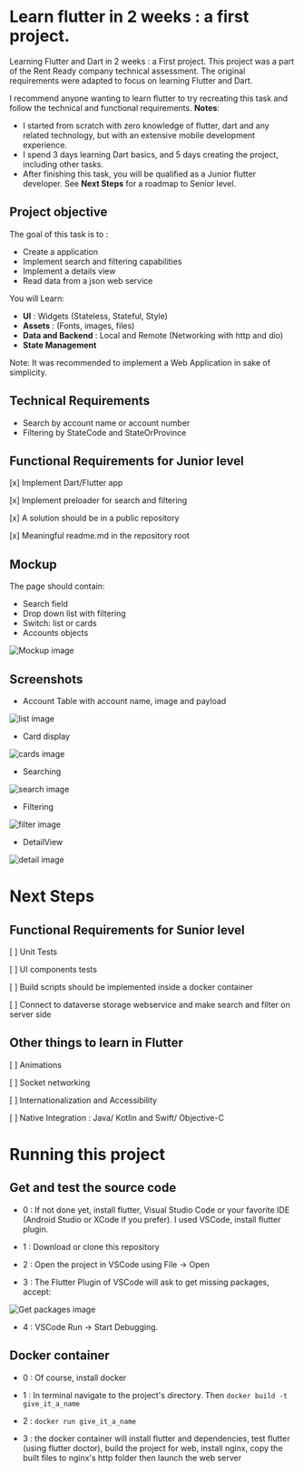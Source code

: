 # Learn flutter in 2 weeks : a first project.

Learning Flutter and Dart in 2 weeks : a First project.
This project was a part of the Rent Ready company technical assessment.
The original requirements were adapted to focus on learning Flutter and Dart.

I recommend anyone wanting to learn flutter to try recreating this task and follow the technical and functional requirements.
**Notes**: 
- I started from scratch with zero knowledge of flutter, dart and any related technology, but with an extensive mobile development experience.
- I spend 3 days learning Dart basics, and 5 days creating the project, including other tasks.
- After finishing this task, you will be qualified as a Junior flutter developer. See **Next Steps** for a roadmap to Senior level.

## Project objective

The goal of this task is to :

* Create a application
* Implement search and filtering capabilities
* Implement a details view
* Read data from a json web service

You will Learn:
- **UI** : Widgets (Stateless, Stateful, Style)
- **Assets** : (Fonts, images, files)
- **Data and Backend** : Local and Remote (Networking with http and dio)
- **State Management**


Note: It was recommended to implement a Web Application in sake of simplicity.

## Technical Requirements
* Search by account name or account number
* Filtering by StateCode and StateOrProvince


## Functional Requirements for Junior level

[x] Implement Dart/Flutter app

[x] Implement preloader for search and filtering

[x] A solution should be in a public repository

[x] Meaningful readme.md in the repository root


## Mockup

The page should contain:
- Search field
- Drop down list with filtering
- Switch: list or cards
- Accounts objects

![Mockup image](/assets/mockup.png)


## Screenshots

- Account Table with account name, image and payload

![list image](/assets/list.png)

- Card display

![cards image](/assets/cards.png)

- Searching

![search image](/assets/search.png)

- Filtering

![filter image](/assets/filter.png)

- DetailView

![detail image](/assets/details.png)


# Next Steps

## Functional Requirements for Sunior level

[ ] Unit Tests

[ ] UI components tests

[ ] Build scripts should be implemented inside a docker container

[ ] Connect to dataverse storage webservice and make search and filter on server side

## Other things to learn in Flutter

[ ] Animations

[ ] Socket networking

[ ] Internationalization and Accessibility

[ ] Native Integration : Java/ Kotlin and Swift/ Objective-C



# Running this project

## Get and test the source code


- 0 : If not done yet, install flutter, Visual Studio Code or your favorite IDE (Android Studio or XCode if you prefer). I used VSCode, install flutter plugin.

- 1 : Download or clone this repository

- 2 : Open the project in VSCode using File -> Open

- 3 : The Flutter Plugin of VSCode will ask to get missing packages, accept:

![Get packages image](/assets/packages.png)

- 4 : VSCode Run -> Start Debugging.

## Docker container

- 0 : Of course, install docker

- 1 : In terminal navigate to the project's directory. Then 
`docker build -t give_it_a_name`

- 2 : `docker run give_it_a_name`

- 3 : the docker container will install flutter and dependencies, test flutter (using flutter doctor), build the project for web, install nginx, copy the built files to nginx's http folder then launch the web server

 

